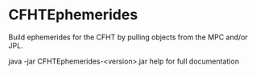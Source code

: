 # CFHTEphemerides

Build ephemerides for the CFHT by pulling objects from the MPC and/or JPL.

java -jar CFHTEphemerides-\<version\>.jar help for full documentation

